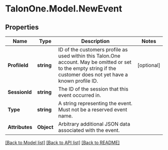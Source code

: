 # TalonOne.Model.NewEvent
## Properties

Name | Type | Description | Notes
------------ | ------------- | ------------- | -------------
**ProfileId** | **string** | ID of the customers profile as used within this Talon.One account. May be omitted or set to the empty string if the customer does not yet have a known profile ID. | [optional] 
**SessionId** | **string** | The ID of the session that this event occurred in. | 
**Type** | **string** | A string representing the event. Must not be a reserved event name. | 
**Attributes** | **Object** | Arbitrary additional JSON data associated with the event. | 

[[Back to Model list]](../README.md#documentation-for-models) [[Back to API list]](../README.md#documentation-for-api-endpoints) [[Back to README]](../README.md)

